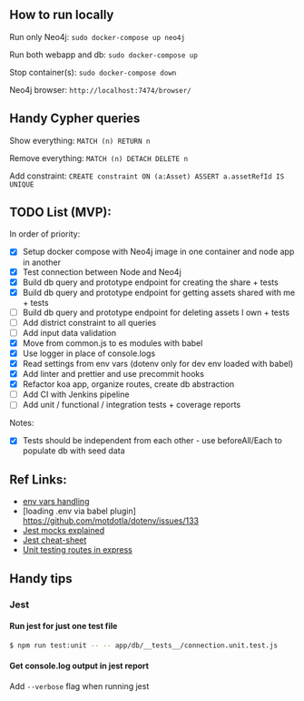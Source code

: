 ## How to run locally

Run only Neo4j:
`sudo docker-compose up neo4j`

Run both webapp and db:
`sudo docker-compose up`

Stop container(s):
`sudo docker-compose down`

Neo4j browser:
`http://localhost:7474/browser/`


## Handy Cypher queries

Show everything:
`MATCH (n) RETURN n`

Remove everything:
`MATCH (n) DETACH DELETE n`

Add constraint:
`CREATE constraint ON (a:Asset) ASSERT a.assetRefId IS UNIQUE`

## TODO List (MVP):

In order of priority:
- [x] Setup docker compose with Neo4j image in one container and node app in another
- [x] Test connection between Node and Neo4j
- [x] Build db query and prototype endpoint for creating the share + tests
- [x] Build db query and prototype endpoint for getting assets shared with me + tests
- [ ] Build db query and prototype endpoint for deleting assets I own + tests
- [ ] Add district constraint to all queries
- [ ] Add input data validation
- [x] Move from common.js to es modules with babel
- [x] Use logger in place of console.logs
- [x] Read settings from env vars (dotenv only for dev env loaded with babel)
- [x] Add linter and prettier and use precommit hooks
- [x] Refactor koa app, organize routes, create db abstraction
- [ ] Add CI with Jenkins pipeline
- [ ] Add unit / functional / integration tests + coverage reports

Notes:
- [x] Tests should be independent from each other - use beforeAll/Each to populate db with seed data

## Ref Links:
- [env vars handling](https://medium.com/the-node-js-collection/making-your-node-js-work-everywhere-with-environment-variables-2da8cdf6e786)
- [loading .env via babel plugin] https://github.com/motdotla/dotenv/issues/133
- [Jest mocks explained](https://medium.com/@rickhanlonii/understanding-jest-mocks-f0046c68e53c)
- [Jest cheat-sheet](https://github.com/sapegin/jest-cheat-sheet/blob/master/Readme.md)
- [Unit testing routes in express](https://medium.com/@jodylecompte/express-routes-a-tdd-approach-1e12a0799352)

## Handy tips

### Jest 

#### Run jest for just one test file

```bash
$ npm run test:unit -- -- app/db/__tests__/connection.unit.test.js
```

#### Get console.log output in jest report

Add `--verbose` flag when running jest